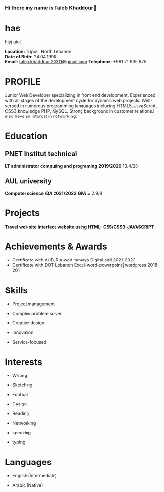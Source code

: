 ### Hi there my name is Taleb Khaddour👋

# has
hjyj
uiui


**Location:** Tripoli, North Lebanon  
**Date of Birth:** 24.04.1998  
**Email:** taleb.khaddour.20311@gmail.com 
**Telephone:** +961 71 936 675  

# PROFILE

Junior Web Developer specializing in front end development.
Experienced with all stages of the development cycle for dynamic
web projects. Well-versed in numerous programming languages
including HTML5, JavaScript, CSS3;knowledge PHP, MySQL.
Strong background in customer relations.I also have an interest in
networking.

#  Education

## PNET Institut technical
**LT administrator computing and programing** 
**2019/2020**
13.4/20
## AUL university
**Computer science /BA**
**2021/2022**
**GPA =** 2.9/4



# Projects

**Travel web site
 Interface website using HTML- CSS/CSS3-JAVASCRIPT**

# Achievements & Awards
* Certificate with AUB, Ruuwad-tanmya Digital skill 2021-2022
* Certificate with DOT-Lebanon Excel-word-powerpointwordpress 2018-201



# Skills
* Project management

* Complex problem solver

* Creative design

* Innovation

* Service-focused




 # Interests
* Writing

* Sketching

* Football

* Design

* Reading

* Networking

* speaking

* typing



# Languages
* English (Intermediate)

* Arabic (Native)